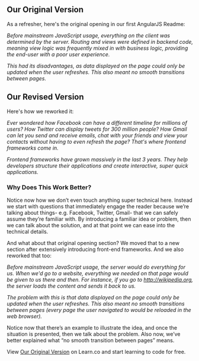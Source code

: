 ## Our Original Version

As a refresher, here's the original opening in our first AngularJS Readme:

*Before mainstream JavaScript usage, everything on the client was determined by the server. Routing and views were defined in backend code, meaning view logic was frequently mixed in with business logic, providing the end-user with a poor user experience.*

*This had its disadvantages, as data displayed on the page could only be updated when the user refreshes. This also meant no smooth transitions between pages.*

## Our Revised Version

Here's how we reworked it: 

*Ever wondered how Facebook can have a different timeline for millions of users? How Twitter can display tweets for 300 million people? How Gmail can let you send and receive emails, chat with your friends and view your contacts without having to even refresh the page? That's where frontend frameworks come in.* 

*Frontend frameworks have grown massively in the last 3 years. They help developers structure their applications and create interactive, super quick applications.* 

### Why Does This Work Better? 

Notice now how we don’t even touch anything super technical here. Instead we start with questions that immediately engage the reader because we’re talking about things- e.g. Facebook, Twitter, Gmail- that we can safely assume they’re familiar with. By introducing a familiar idea or problem, then we can talk about the solution, and at that point we can ease into the technical details. 

And what about that original opening section? We moved that to a new section after extensively introducing front-end frameworks. And we also reworked that too: 

*Before mainstream JavaScript usage, the server would do everything for us. When we'd go to a website, everything we needed on that page would be given to us there and then. For instance, if you go to http://wikipedia.org, the server loads the content and sends it back to us.*

*The problem with this is that data displayed on the page could only be updated when the user refreshes. This also meant no smooth transitions between pages (every page the user navigated to would be reloaded in the web browser).*

Notice now that there’s an example to illustrate the idea, and once the situation is presented, then we talk about the problem. Also now, we’ve better explained what “no smooth transition between pages” means. 

<p data-visibility='hidden'>View <a href='https://learn.co/lessons/example-improving-our-not-so-great-beginning' title='Our Original Version'>Our Original Version</a> on Learn.co and start learning to code for free.</p>
